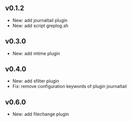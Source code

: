 ## v0.1.2

- New: add journaltail plugin
- New: add script greplog.sh

## v0.3.0

- New: add mtime plugin

## v0.4.0

- New: add sfilter plugin
- Fix: remove configuration keywords of plugin journaltail

## v0.6.0

- New: add filechange plugin
